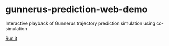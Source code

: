 # gunnerus-prediction-web-demo
Interactive playback of Gunnerus trajectory prediction simulation using co-simulation

[Run it](https://github.com/tongtonw/Prediction/)
